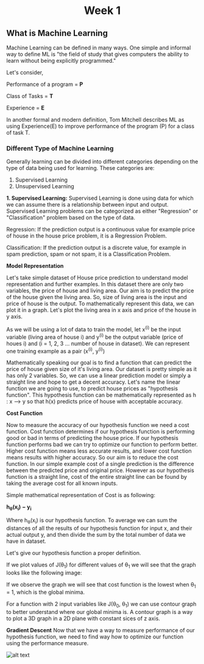 
<h1 align="center">Week 1</h1>
<h2>What is Machine Learning</h2>

Machine Learning can be defined in many ways. One simple and informal way to define ML is "the field of study that gives computers the ability to learn without being explicitly programmed."

Let's consider, 

Performance of a program = **P** 

Class of Tasks = **T** 

Experience = **E**

In another formal and modern definition, Tom Mitchell describes ML as using Experience(E) to improve performance of the program (P) for a class of task T.


### Different Type of Machine Learning

Generally learning can be divided into different categories depending on the type of data being used for learning. These categories are:
1. Supervised Learning
2. Unsupervised Learning


**1. Supervised Learning:**
Supervised Learning is done using data for which we can assume there is a relationship between input and output. Supervised Learning problems can be categorized as either "Regression" or "Classification" problem based on the type of data.  


Regression: If the prediction output is a continuous value for example price of house in the house price problem, it is a Regression Problem.

Classification: If the prediction output is a discrete value, for example in spam prediction, spam or not spam, it is a Classification Problem.


**Model Representation**


Let's take simple dataset of House price prediction to understand model representation and further examples. In this dataset there are only two variables, the price of house and living area. Our aim is to predict the price of the house given the living area. So, size of living area is the input and price of house is the output. To mathematically represent this data, we can plot it in a graph. Let's plot the living area in x axis and price of the house in y axis.

As we will be using a lot of data to train the model, let x<sup>(i)</sup> be the input variable (living area of house i) and y<sup>(i)</sup> be the output variable (price of houes i) and (i = 1, 2, 3 ... number of house in dataset). We can represent one training example as a pair (x<sup>(i)</sup>, y<sup>(i)</sup>)

Mathematically speaking our goal is to find a function that can predict the price of house given size of it's living area. Our dataset is pretty simple as it has only 2 variables. So, we can use a linear prediction model or simply a straight line and hope to get a decent accuracy. Let's name the linear function we are going to use, to predict house prices as "hypothesis function". This hypothesis function can be mathematically represented as h : x --> y so that h(x) predicts price of house with acceptable accuracy. 


**Cost Function**

Now to measure the accuracy of our hypothesis function we need a cost function. Cost function determines if our hypothesis function is performing good or bad in terms of predicting the house price. If our hypothesis function performs bad we can try to optimize our function to perform better. Higher cost function means less accurate results, and lower cost function means results with higher accuracy. So our aim is to reduce the cost function. In our simple example cost of a single prediction is the difference between the predicted price and original price. However as our hypothesis function is a straight line, cost of the entire straight line can be found by taking the average cost for all known inputs.  ​


Simple mathematical representation of Cost is as following:

**h<sub>θ</sub>​(x<sub>i​</sub>) − y<sub>i</sub>**


Where h<sub>θ</sub>​(x<sub>i​</sub>) is our hypothesis function. To average we can sum the distances of all the results of our hypothesis function for input x, and their actual output y, and then divide the sum by the total number of data we have in dataset.

Let's give our hypothesis function a proper definition. 


If we plot values of J(θ<sub>1</sub>) for different values of θ<sub>1</sub> we will see that the graph looks like the following image:



If we observe the graph we will see that cost function is the lowest when θ<sub>1</sub> = 1, which is the global minima. 


For a function with 2 input variables like J(θ<sub>0</sub>, θ<sub>1</sub>) we can use contour graph to better understand where our global minima is. A contour graph is a way to plot a 3D graph in a 2D plane with constant sices of z axis.


**Gradient Descent**
Now that we have a way to measure performance of our hypothesis function, we need to find way how to optimize our function using the performance measure. 

![alt text](https://d3c33hcgiwev3.cloudfront.net/imageAssetProxy.v1/bn9SyaDIEeav5QpTGIv-Pg_0d06dca3d225f3de8b5a4a7e92254153_Screenshot-2016-11-01-23.48.26.png?expiry=1651622400000&hmac=aErkEYhj2J0B0LjECQzc6stTXVxu16cBHoqFHmZ52ks)


